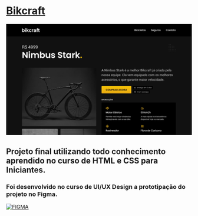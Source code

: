 # [Bikcraft](https://larisnarciso.github.io/Origamid/HTML-CSS-para-iniciantes/Projeto-Final/index.html)

<img src="/HTML-CSS-para-iniciantes/Projeto-Final/img/bikcraft.jpg">

## Projeto final utilizando todo conhecimento aprendido no curso de HTML e CSS para Iniciantes.

### Foi desenvolvido no curso de UI/UX Design a prototipação do projeto no Figma.

[![FIGMA](https://img.shields.io/badge/figma-%2320232a.svg?style=for-the-badge&logo=figma&logoColor=%ea4c1d)](https://www.figma.com/file/oQD781VCPN8tk4GuUbg08F/bikcraft?node-id=0%3A1&t=uW9dIRl92Nr5gHsn-1)
